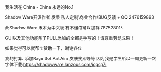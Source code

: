我生活在 China - China 永远的No.1

Shadow Ware开源作者 发呆 私人定制\商业合作\BUG反馈 + QQ 2476159893

此Shadow Ware 版本为中文版 有不懂的可以加群 787528015

GUI以及其他功能除了PULL添加的全都是手写的！请尊重劳动成果！

如果觉得可以就帮忙赞助一下，谢谢各位

我的打算:
添加Rage Bot AntiAim 皮肤搜索等等
因为我是学生所以一周更新一次
字体下载:https://shadowware.lanzous.com/icgcg7i


